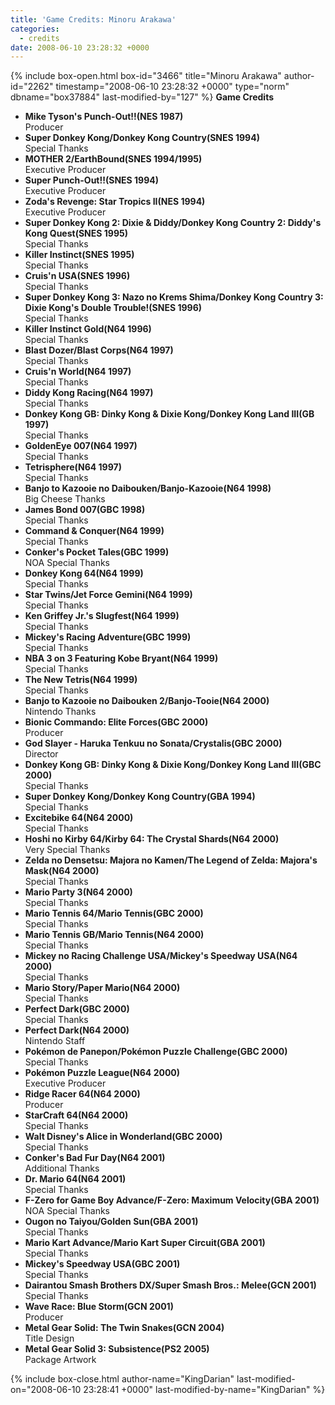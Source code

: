 ```yaml
---
title: 'Game Credits: Minoru Arakawa'
categories:
  - credits
date: 2008-06-10 23:28:32 +0000
---
```

{% include box-open.html box-id="3466" title="Minoru Arakawa" author-id="2262" timestamp="2008-06-10 23:28:32 +0000" type="norm" dbname="box37884" last-modified-by="127" %}
<b>Game Credits</b>
<UL>


<LI><b>Mike Tyson's Punch-Out!!(NES 1987)</b><BR />
Producer</LI>
<LI><b>Super Donkey Kong/Donkey Kong Country(SNES 1994)</b><BR />
Special Thanks</LI>
<LI><b>MOTHER 2/EarthBound(SNES 1994/1995)</b><BR />
Executive Producer</LI>
<LI><b>Super Punch-Out!!(SNES 1994)</b><BR />
Executive Producer</LI>
<LI><b>Zoda's Revenge: Star Tropics II(NES 1994)</b><BR />
Executive Producer</LI>
<LI><b>Super Donkey Kong 2: Dixie & Diddy/Donkey Kong Country 2: Diddy's Kong Quest(SNES 1995)</b><BR />
Special Thanks</LI>
<LI><b>Killer Instinct(SNES 1995)</b><BR />
Special Thanks</LI>
<LI><b>Cruis'n USA(SNES 1996)</b><BR />
Special Thanks</LI>
<LI><b>Super Donkey Kong 3: Nazo no Krems Shima/Donkey Kong Country 3: Dixie Kong's Double Trouble!(SNES 1996)</b><BR />
Special Thanks</LI>
<LI><b>Killer Instinct Gold(N64 1996)</b><BR />
Special Thanks</LI>
<LI><b>Blast Dozer/Blast Corps(N64 1997)</b><BR />
Special Thanks</LI>
<LI><b>Cruis'n World(N64 1997)</b><BR />
Special Thanks</LI>
<LI><b>Diddy Kong Racing(N64 1997)</b><BR />
Special Thanks</LI>
<LI><b>Donkey Kong GB: Dinky Kong & Dixie Kong/Donkey Kong Land III(GB 1997)</b><BR />
Special Thanks</LI>
<LI><b>GoldenEye 007(N64 1997)</b><BR />
Special Thanks</LI>
<LI><b>Tetrisphere(N64 1997)</b><BR />
Special Thanks</LI>
<LI><b>Banjo to Kazooie no Daibouken/Banjo-Kazooie(N64 1998)</b><BR />
Big Cheese Thanks</LI>
<LI><b>James Bond 007(GBC 1998)</b><BR />
Special Thanks</LI>
<LI><b>Command & Conquer(N64 1999)</b><BR />
Special Thanks</LI>
<LI><b>Conker's Pocket Tales(GBC 1999)</b><BR />
NOA Special Thanks</LI>
<LI><b>Donkey Kong 64(N64 1999)</b><BR />
Special Thanks</LI>
<LI><b>Star Twins/Jet Force Gemini(N64 1999)</b><BR />
Special Thanks</LI>
<LI><b>Ken Griffey Jr.'s Slugfest(N64 1999)</b><BR />
Special Thanks</LI>
<LI><b>Mickey's Racing Adventure(GBC 1999)</b><BR />
Special Thanks</LI>
<LI><b>NBA 3 on 3 Featuring Kobe Bryant(N64 1999)</b><BR />
Special Thanks</LI>
<LI><b>The New Tetris(N64 1999)</b><BR />
Special Thanks</LI>
<LI><b>Banjo to Kazooie no Daibouken 2/Banjo-Tooie(N64 2000)</b><BR />
Nintendo Thanks</LI>
<LI><b>Bionic Commando: Elite Forces(GBC 2000)</b><BR />
Producer</LI>
<LI><b>God Slayer - Haruka Tenkuu no Sonata/Crystalis(GBC 2000)</b><BR />
Director</LI>
<LI><b>Donkey Kong GB: Dinky Kong & Dixie Kong/Donkey Kong Land III(GBC 2000)</b><BR />
Special Thanks</LI>
<LI><b>Super Donkey Kong/Donkey Kong Country(GBA 1994)</b><BR />
Special Thanks</LI>
<LI><b>Excitebike 64(N64 2000)</b><BR />
Special Thanks</LI>
<LI><b>Hoshi no Kirby 64/Kirby 64: The Crystal Shards(N64 2000)</b><BR />
Very Special Thanks</LI>
<LI><b>Zelda no Densetsu: Majora no Kamen/The Legend of Zelda: Majora's Mask(N64 2000)</b><BR />
Special Thanks</LI>
<LI><b>Mario Party 3(N64 2000)</b><BR />
Special Thanks</LI>
<LI><b>Mario Tennis 64/Mario Tennis(GBC 2000)</b><BR />
Special Thanks</LI>
<LI><b>Mario Tennis GB/Mario Tennis(N64 2000)</b><BR />
Special Thanks</LI>
<LI><b>Mickey no Racing Challenge USA/Mickey's Speedway USA(N64 2000)</b><BR />
Special Thanks</LI>
<LI><b>Mario Story/Paper Mario(N64 2000)</b><BR />
Special Thanks</LI>
<LI><b>Perfect Dark(GBC 2000)</b><BR />
Special Thanks</LI>
<LI><b>Perfect Dark(N64 2000)</b><BR />
Nintendo Staff</LI>
<LI><b>Pokémon de Panepon/Pokémon Puzzle Challenge(GBC 2000)</b><BR />
Special Thanks</LI>
<LI><b>Pokémon Puzzle League(N64 2000)</b><BR />
Executive Producer</LI>
<LI><b>Ridge Racer 64(N64 2000)</b><BR />
Producer</LI>
<LI><b>StarCraft 64(N64 2000)</b><BR />
Special Thanks</LI>
<LI><b>Walt Disney's Alice in Wonderland(GBC 2000)</b><BR />
Special Thanks</LI>
<LI><b>Conker's Bad Fur Day(N64 2001)</b><BR />
Additional Thanks</LI>
<LI><b>Dr. Mario 64(N64 2001)</b><BR />
Special Thanks</LI>
<LI><b>F-Zero for Game Boy Advance/F-Zero: Maximum Velocity(GBA 2001)</b><BR />
NOA Special Thanks</LI>
<LI><b>Ougon no Taiyou/Golden Sun(GBA 2001)</b><BR />
Special Thanks</LI>
<LI><b>Mario Kart Advance/Mario Kart Super Circuit(GBA 2001)</b><BR />
Special Thanks</LI>
<LI><b>Mickey's Speedway USA(GBC 2001)</b><BR />
Special Thanks</LI>
<LI><b>Dairantou Smash Brothers DX/Super Smash Bros.: Melee(GCN 2001)</b><BR />
Special Thanks</LI>
<LI><b>Wave Race: Blue Storm(GCN 2001)</b><BR />
Producer</LI>
<LI><b>Metal Gear Solid: The Twin Snakes(GCN 2004)</b><BR />
Title Design</LI>
<LI><b>Metal Gear Solid 3: Subsistence(PS2 2005)</b><BR />
Package Artwork</LI>


</UL>
{% include box-close.html author-name="KingDarian" last-modified-on="2008-06-10 23:28:41 +0000" last-modified-by-name="KingDarian" %}
